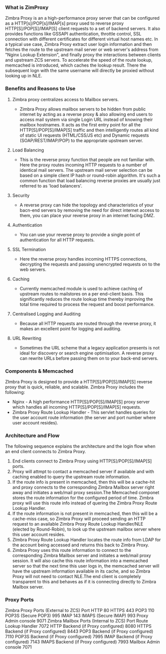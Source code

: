 ### What is ZimProxy
Zimbra Proxy is an a high-performance proxy server that can be configured as a
HTTP[s]/POP[s]/IMAP[s] proxy used to reverse proxy HTTP[S]/POP[S]/IMAP[S]
client requests to a set of backend servers. It also provides functions like
GSSAPI authentication, throttle control, SSL connection with different
certificates for different virtual host names etc. In a typical use case,
Zimbra Proxy extract user login information and then fetches the route to the
upstream mail server or web server's address from "Nginx Lookup Extension", and
finally proxy the interactions between clients and upstream ZCS servers. To
accelerate the speed of the route lookup, memcached is introduced, which caches
the lookup result. There the subsequent logn with the same username will
directly be proxied without looking up in NLE.

### Benefits and Reasons to Use
1. Zimbra proxy centralizes access to Mailbox servers.
   * Zimbra Proxy allows mailbox servers to be hidden from public internet by
     acting as a reverse proxy & also allowing end users to access mail system
via single Login URL instead of knowing their mailbox hostnames. It acts as the
first entry point for all the HTTP[S]/POP[S]/IMAP[S] traffic and then
intelligently routes all kind of static UI requests (HTML/CSS/JS etc) and
Dynamic requests (SOAP/REST/IMAP/POP) to the appropriate upstream server.

2. Load Balancing
   * This is the reverse proxy function that people are not familiar with. Here
     the proxy routes incoming HTTP requests to a number of identical mail
servers. The upstream mail server selection can be based on a simple client IP
hash or round-robin algorithm. It's such a common function that load balancing
reverse proxies are usually just referred to as 'load balancers'.

3. Security
   * A reverse proxy can hide the topology and characteristics of your bacn-end
     servers by removing the need for direct internet access to them, you can
place your reverse proxy in an internet facing DMZ.

4. Authentication
   * You can use your reverse proxy to provide a single point of authentication
     for all HTTP requests.

5. SSL Termination
   * Here the reverse proxy handles incoming HTTPS connections, decrypting the
     requests and passing unencrypted requests on to the web servers.

6. Caching
   * Currently memcached module is used to achieve caching of upstream routes
     to mailstores on a per end-client basis. This significantly reduces the
route lookup time thereby improving the total time required to process the
request and boost performance.

7. Centralised Logging and Auditing
   * Because all HTTP requests are routed through the reverse proxy, it makes
     an excellent point for logging and auditing.

8. URL Rewriting
   * Sometimes the URL scheme that a legacy application presents is not ideal
     for discovery or search engine optimisation. A reverse proxy can rewrite
URLs before passing them on to your back-end servers.

### Components & Memcached
ZImbra Proxy is designed to provide a HTTP[S]/POP[S]/IMAP[S] reverse proxy that
is quick, reliable, and scalable. Zimbra Proxy includes the following:
* Nginx - A high performance HTTP[S]/POP[S]/IMAP[S] proxy server which handles
  all incoming HTTP[S]/POP[S]/IMAP[S] requests.
* Zimbra Proxy Route Lookup Handler - This servlet handles queries for the user
  account route information (the server and port number where user account
resides).

### Architecture and Flow
The following sequence explains the architecture and the login flow when an end
client connects to Zimbra Proxy.
1. End clients connect to Zimbra Proxy using HTTP[S]/POP[S]/IMAP[S] ports.
2. Proxy will attmpt to contact a memcached server if available and with
   caching enabled to query the upstream route information.
3. If the route info is present in memcached, then this will be a cache-hit and
   proxy connects to the corresponding Zimbra Mailbox server right away and
initiates a web/mail proxy session.The Memcached componet stores the route
information for the configured period of time. Zimbra proxy will use this route
info instead of quering the Zimbra Proxy Route Lookup Handler.
4. If the route information is not present in memcached, then this will be a
   cache-miss case, so Zimbra Proxy will proceed sending an HTTP request to an
available Zimbra Proxy Route Lookup Handler/NLE (elected by Round-Robin), to
look up the upstream mailbox server where this user account resides.
5. ZImbra Proxy Route Lookup Handler locates the route info from LDAP for the
   account being accessed and returns this back to Zimbra Proxy.
6. Zimbra Proxy uses this route information to connect to the corresponding
   Zimbra Mailbox server and initiates a web/mail proxy session. It will also
cache this route information into a memcached server so that the next time this
user logs in, the memcached server will have the upstream information available
in its cache, and so Zimbra Proxy will not need to contact NLE.The end client
is completely transparent to this and behaves as if it is connecting directly
to Zimbra Mailbox server.

### Proxy Ports
Zimbra Proxy Ports (External to ZCS)    Port
HTTP    80
HTTPS    443
POP3    110
POP3S (Secure POP3)    995
IMAP    143
IMAPS (Secure IMAP)    993
Proxy Admin console    9071
Zimbra Mailbox Ports (Internal to ZCS)    Port
Route Lookup Handler    7072
HTTP Backend (if Proxy configured)    8080
HTTPS Backend (if Proxy configured)    8443
POP3 Backend (if Proxy configured)    7110
POP3S Backend (if Proxy configured)    7995
IMAP Backend (if Proxy configured)    7143
IMAPS Backend (if Proxy configured)    7993
Mailbox Admin console    7071
